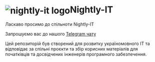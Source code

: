<h1><img align="center" src="main/assets/images/img.png" alt="nightly-it logo"/>Nightly-IT</h1>

Ласкаво просимо до спільноти Nightly-IT

Запрошуємо вас до нашого [Telegram чату](https://t.me/itcrowdua)

Цей репозиторій був створений для розвитку україномовного
IT та відповідає за спільні проєкти та збір корисних матеріалів
для початківців та досвідчених інженерів програмного забезпечення.
